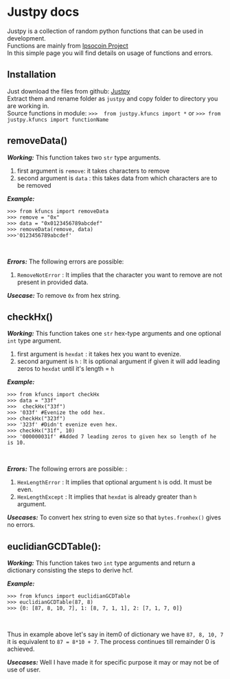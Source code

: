 # Justpy docs
Justpy is a collection of random python functions that can be used in development. <br>
Functions are mainly from [Ipsocoin Project](https://github.com/amadhurkant/ipsocoin) <br>
In this simple page you will find details on usage of functions and errors.

## Installation
Just download the files from github: [Justpy](https://github.com/amadhurkant/justpy) <br>
Extract them and rename folder as ```justpy``` and copy folder to directory you are working in. <br>
Source functions in module: ```>>>  from justpy.kfuncs import *``` or ```>>> from justpy.kfuncs import functionName```

## removeData()

_**Working:**_  This function takes two ```str``` type arguments. 
  1. first argument is ```remove```: it takes characters to remove
  2. second argument is ```data``` : this takes data from which characters are to be removed <br>

_**Example:**_  <br>
```
>>> from kfuncs import removeData
>>> remove = "0x"
>>> data = "0x0123456789abcdef"
>>> removeData(remove, data)
>>>'0123456789abcdef' 
``` 
<br>

_**Errors:**_ The following errors are possible: <br>
  1. ```RemoveNotError``` : It implies that the character you want to remove are not present in provided data.

_**Usecase:**_  To remove ```0x``` from hex string.

## checkHx()
_**Working:**_  This function takes one ```str``` hex-type arguments and one optional ```int``` type argument. 
  1. first argument is ```hexdat``` : it takes hex you want to evenize.
  2. second argument is ```h``` : It is optional argument if given it will add leading zeros to ```hexdat``` until it's length = ```h```

_**Example:**_  <br>
```
>>> from kfuncs import checkHx
>>> data = "33f"
>>>  checkHx("33f")
>>> '033f' #Evenize the odd hex.
>>> checkHx("323f")
>>> '323f' #Didn't evenize even hex.
>>> checkHx("31f", 10)
>>> '000000031f' #Added 7 leading zeros to given hex so length of he is 10.
```
<br>

_**Errors:**_ The following errors are possible: : <br>
  1. ```HexLengthError``` : It implies that optional argument ```h``` is odd. It must be even.
  2. ```HexLengthExcept``` : It implies that ```hexdat``` is already greater than ```h``` argument.

_**Usecases:**_  To convert hex string to even size so that ```bytes.fromhex()``` gives no errors.

## euclidianGCDTable():
_**Working:**_  This function takes two ```int``` type arguments and return a dictionary consisting the steps to derive hcf.

_**Example:**_  <br>

```
>>> from kfuncs import euclidianGCDTable
>>> euclidianGCDTable(87, 8)
>>> {0: [87, 8, 10, 7], 1: [8, 7, 1, 1], 2: [7, 1, 7, 0]}
```

<br>

Thus in example above let's say in item0 of dictionary we have ```87, 8, 10, 7``` it is equivalent to ```87 = 8*10 + 7```. The process continues till remainder 0 is achieved. <br>

_**Usecases:**_  Well I have made it for specific purpose it may or may not be of use of user.
